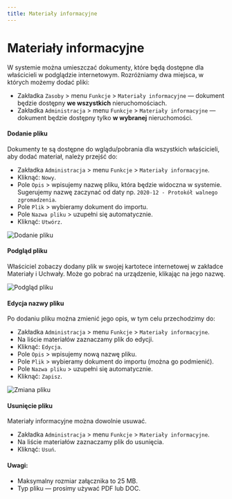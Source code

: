 ```yaml
---
title: Materiały informacyjne
---
```


# Materiały informacyjne

W systemie można umieszczać dokumenty, które będą dostępne dla właścicieli w podglądzie internetowym. Rozróżniamy dwa miejsca, w których możemy dodać pliki:

- Zakładka `Zasoby` > menu `Funkcje` > `Materiały informacyjne` — dokument będzie dostępny **we wszystkich** nieruchomościach.
- Zakładka `Administracja` > menu `Funkcje` > `Materiały informacyjne` — dokument będzie dostępny tylko **w wybranej** nieruchomości.

#### Dodanie pliku

Dokumenty te są dostępne do wglądu/pobrania dla wszystkich właścicieli, aby dodać materiał, należy przejść do:

- Zakładka `Administracja` > menu `Funkcje` > `Materiały informacyjne`.
- Kliknąć: `Nowy`.
- Pole `Opis` > wpisujemy nazwę pliku, która będzie widoczna w systemie. Sugerujemy nazwę zaczynać od daty np. `2020-12 - Protokół walnego zgromadzenia`.
- Pole `Plik` > wybieramy dokument do importu.
- Pole `Nazwa pliku` > uzupełni się automatycznie.
- Kliknąć: `Utwórz`.

![Dodanie pliku](materialy1.gif)

#### Podgląd pliku

Właściciel zobaczy dodany plik w swojej kartotece internetowej w zakładce Materiały i Uchwały. Może go pobrać na urządzenie, klikając na jego nazwę.

![Podgląd pliku](materialy2.gif)

#### Edycja nazwy pliku

Po dodaniu pliku można zmienić jego opis, w tym celu przechodzimy do:

- Zakładka `Administracja` > menu `Funkcje` > `Materiały informacyjne`.
- Na liście materiałów zaznaczamy plik do edycji.
- Kliknąć: `Edycja`.
- Pole `Opis` > wpisujemy nową nazwę pliku.
- Pole `Plik` > wybieramy dokument do importu (można go podmienić).
- Pole `Nazwa pliku` > uzupełni się automatycznie.
- Kliknąć: `Zapisz`.

![Zmiana pliku](materialy3.gif)

#### Usunięcie pliku

Materiały informacyjne można dowolnie usuwać.

- Zakładka `Administracja` > menu `Funkcje` > `Materiały informacyjne`.
- Na liście materiałów zaznaczamy plik do usunięcia.
- Kliknąć: `Usuń`.

#### Uwagi:

- Maksymalny rozmiar załącznika to 25 MB.
- Typ pliku — prosimy używać PDF lub DOC.